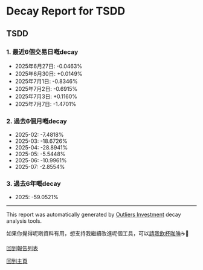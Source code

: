 # Decay Report for TSDD

## TSDD

### 1. 最近6個交易日嘅decay

- 2025年6月27日: -0.0463%
- 2025年6月30日: +0.0149%
- 2025年7月1日: -0.8346%
- 2025年7月2日: -0.6915%
- 2025年7月3日: +0.1160%
- 2025年7月7日: -1.4701%

### 2. 過去6個月嘅decay

- 2025-02: -7.4818%
- 2025-03: -18.6726%
- 2025-04: -28.8941%
- 2025-05: -5.5448%
- 2025-06: -10.9961%
- 2025-07: -2.8554%

### 3. 過去6年嘅decay

- 2025: -59.0521%

------------------------------
This report was automatically generated by [Outliers Investment](https://outliersecon.github.io/Outliers-Investment/) decay analysis tools.

如果你覺得呢啲資料有用，想支持我繼續改進呢個工具，可以[請我飲杯咖啡](https://buymeacoffee.com/outliersecon)☕🙏

[回到報告列表](https://outliersecon.github.io/Outliers-Investment/reports/reports_public)

[回到主頁](https://outliersecon.github.io/Outliers-Investment/)